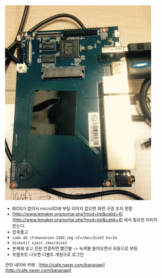 
![](FullSizeRender.jpg)

* BIOS가 없어서 microSD에 부팅 이미지 없으면 화면 구경 조차 못함
* [http://www.lemaker.org/portal.php?mod=list&catid=4](http://www.lemaker.org/portal.php?mod=list&catid=4) 에서 필요한 이미지 받는다.
* 압축풀고
* `sudo dd if=bananian-1504.img of=/dev/disk3 bs=1m`
* `diskutil eject /dev/disk3`
* 본체에 넣고 전원 연결하면 빨간불 -> 녹색불 들어오면서 자동으로 부팅
* 프롬프트 나오면 디폴트 계정으로 로그인

관련 네이버 카페 : [http://cafe.naver.com/bananapi](http://cafe.naver.com/bananapi)